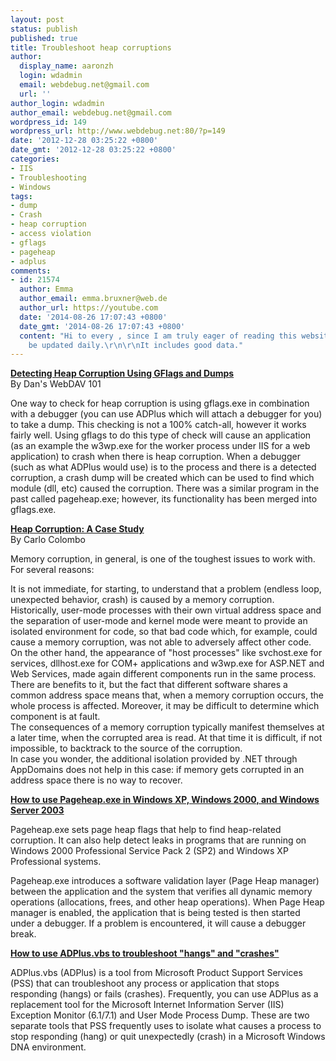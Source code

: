 ```yaml
---
layout: post
status: publish
published: true
title: Troubleshoot heap corruptions
author:
  display_name: aaronzh
  login: wdadmin
  email: webdebug.net@gmail.com
  url: ''
author_login: wdadmin
author_email: webdebug.net@gmail.com
wordpress_id: 149
wordpress_url: http://www.webdebug.net:80/?p=149
date: '2012-12-28 03:25:22 +0800'
date_gmt: '2012-12-28 03:25:22 +0800'
categories:
- IIS
- Troubleshooting
- Windows
tags:
- dump
- Crash
- heap corruption
- access violation
- gflags
- pageheap
- adplus
comments:
- id: 21574
  author: Emma
  author_email: emma.bruxner@web.de
  author_url: https://youtube.com
  date: '2014-08-26 17:07:43 +0800'
  date_gmt: '2014-08-26 17:07:43 +0800'
  content: "Hi to every , since I am truly eager of reading this website's post to
    be updated daily.\r\n\r\nIt includes good data."
---
```

<p><a href="http://blogs.msdn.com/b/webdav_101/archive/2010/06/22/detecting-heap-corruption-using-gflags-and-dumps.aspx" target="_blank"><strong>Detecting Heap Corruption Using GFlags and Dumps</strong></a><br />
By Dan's WebDAV 101</p>
<p>One way to check for heap corruption is using gflags.exe in combination with a debugger (you can use ADPlus which will attach a debugger for you) to take a dump. This checking is not a 100% catch-all, however it works fairly well. Using gflags to do this type of check will cause an application (as an example the w3wp.exe for the worker process under IIS for a web application) to crash when there is heap corruption. When a debugger (such as what ADPlus would use) is to the process and there is a detected corruption, a crash dump will be created which can be used to find which module (dll, etc) caused the corruption. There was a similar program in the past called pageheap.exe; however, its functionality has been merged into gflags.exe.</p>
<p><strong><a href="http://blogs.msdn.com/b/carlos/archive/2008/12/10/heap-corruption-a-case-study.aspx" target="_blank">Heap Corruption: A Case Study</a></strong><br />
By Carlo Colombo</p>
<p>Memory corruption, in general, is one of the toughest issues to work with. For several reasons:</p>
<p>It is not immediate, for starting, to understand that a problem (endless loop, unexpected behavior, crash) is caused by a memory corruption.<br />
Historically, user-mode processes with their own virtual address space and the separation of user-mode and kernel mode were meant to provide an isolated environment for code, so that bad code which, for example, could cause a memory corruption, was not able to adversely affect other code. On the other hand, the appearance of "host processes" like svchost.exe for services, dllhost.exe for COM+ applications and w3wp.exe for ASP.NET and Web Services, made again different components run in the same process. There are benefits to it, but the fact that different software shares a common address space means that, when a memory corruption occurs, the whole process is affected. Moreover, it may be difficult to determine which component is at fault.<br />
The consequences of a memory corruption typically manifest themselves at a later time, when the corrupted area is read. At that time it is difficult, if not impossible, to backtrack to the source of the corruption.<br />
In case you wonder, the additional isolation provided by .NET through AppDomains does not help in this case: if memory gets corrupted in an address space there is no way to recover.</p>
<p><a href="http://support.microsoft.com/kb/286470" target="_blank"><strong>How to use Pageheap.exe in Windows XP, Windows 2000, and Windows Server 2003</strong></a></p>
<p>Pageheap.exe sets page heap flags that help to find heap-related corruption. It can also help detect leaks in programs that are running on Windows 2000 Professional Service Pack 2 (SP2) and Windows XP Professional systems.</p>
<p>Pageheap.exe introduces a software validation layer (Page Heap manager) between the application and the system that verifies all dynamic memory operations (allocations, frees, and other heap operations). When Page Heap manager is enabled, the application that is being tested is then started under a debugger. If a problem is encountered, it will cause a debugger break.</p>
<p><strong><a href="http://support.microsoft.com/kb/286350" target="_blank">How to use ADPlus.vbs to troubleshoot "hangs" and "crashes"</a></strong></p>
<p>ADPlus.vbs (ADPlus) is a tool from Microsoft Product Support Services (PSS) that can troubleshoot any process or application that stops responding (hangs) or fails (crashes). Frequently, you can use ADPlus as a replacement tool for the Microsoft Internet Information Server (IIS) Exception Monitor (6.1/7.1) and User Mode Process Dump. These are two separate tools that PSS frequently uses to isolate what causes a process to stop responding (hang) or quit unexpectedly (crash) in a Microsoft Windows DNA environment.</p>
